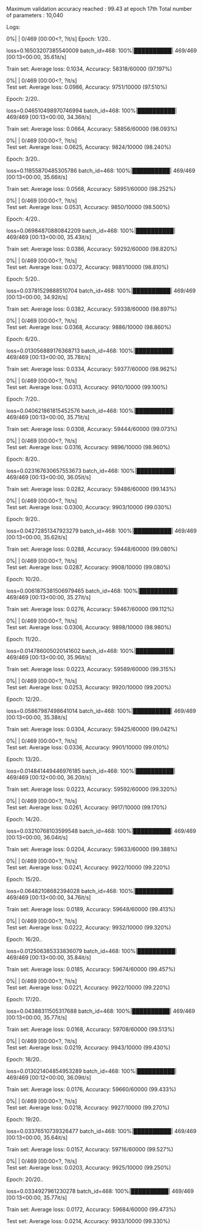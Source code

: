 
Maximum validation accuracy reached : 99.43 at epoch 17th
Total number of parameters : 10,040

Logs:  

  0%|          | 0/469 [00:00<?, ?it/s]
Epoch: 1/20..
 
loss=0.16503207385540009 batch_id=468: 100%|██████████| 469/469 [00:13<00:00, 35.61it/s]  

Train set: Average loss: 0.1034, Accuracy: 58318/60000 (97.197%)  

  0%|          | 0/469 [00:00<?, ?it/s]  
Test set: Average loss: 0.0986, Accuracy: 9751/10000 (97.510%)  

Epoch: 2/20..  
 
loss=0.046510498970746994 batch_id=468: 100%|██████████| 469/469 [00:13<00:00, 34.36it/s]  

Train set: Average loss: 0.0664, Accuracy: 58856/60000 (98.093%)  

  0%|          | 0/469 [00:00<?, ?it/s]  
Test set: Average loss: 0.0625, Accuracy: 9824/10000 (98.240%)  

Epoch: 3/20..  
 
loss=0.11855870485305786 batch_id=468: 100%|██████████| 469/469 [00:13<00:00, 35.66it/s]  

Train set: Average loss: 0.0568, Accuracy: 58951/60000 (98.252%)  

  0%|          | 0/469 [00:00<?, ?it/s]  
Test set: Average loss: 0.0531, Accuracy: 9850/10000 (98.500%)  

Epoch: 4/20..  
 
loss=0.06984870880842209 batch_id=468: 100%|██████████| 469/469 [00:13<00:00, 35.43it/s]  

Train set: Average loss: 0.0386, Accuracy: 59292/60000 (98.820%)  

  0%|          | 0/469 [00:00<?, ?it/s]  
Test set: Average loss: 0.0372, Accuracy: 9881/10000 (98.810%)  

Epoch: 5/20..  
 
loss=0.03781529888510704 batch_id=468: 100%|██████████| 469/469 [00:13<00:00, 34.92it/s]  

Train set: Average loss: 0.0382, Accuracy: 59338/60000 (98.897%)  

  0%|          | 0/469 [00:00<?, ?it/s]  
Test set: Average loss: 0.0368, Accuracy: 9886/10000 (98.860%)  

Epoch: 6/20..  
 
loss=0.013056889176368713 batch_id=468: 100%|██████████| 469/469 [00:13<00:00, 35.78it/s]  

Train set: Average loss: 0.0334, Accuracy: 59377/60000 (98.962%)  

  0%|          | 0/469 [00:00<?, ?it/s]  
Test set: Average loss: 0.0313, Accuracy: 9910/10000 (99.100%)  

Epoch: 7/20..  
 
loss=0.040621861815452576 batch_id=468: 100%|██████████| 469/469 [00:13<00:00, 35.71it/s]  

Train set: Average loss: 0.0308, Accuracy: 59444/60000 (99.073%)  

  0%|          | 0/469 [00:00<?, ?it/s]  
Test set: Average loss: 0.0316, Accuracy: 9896/10000 (98.960%)  

Epoch: 8/20..  
 
loss=0.023167630657553673 batch_id=468: 100%|██████████| 469/469 [00:13<00:00, 36.05it/s]  

Train set: Average loss: 0.0282, Accuracy: 59486/60000 (99.143%)  

  0%|          | 0/469 [00:00<?, ?it/s]  
Test set: Average loss: 0.0300, Accuracy: 9903/10000 (99.030%)  

Epoch: 9/20..  
 
loss=0.04272851347923279 batch_id=468: 100%|██████████| 469/469 [00:13<00:00, 35.62it/s]  

Train set: Average loss: 0.0288, Accuracy: 59448/60000 (99.080%)  

  0%|          | 0/469 [00:00<?, ?it/s]  
Test set: Average loss: 0.0287, Accuracy: 9908/10000 (99.080%)  

Epoch: 10/20..  
 
loss=0.0061875381506979465 batch_id=468: 100%|██████████| 469/469 [00:13<00:00, 35.27it/s]  

Train set: Average loss: 0.0276, Accuracy: 59467/60000 (99.112%)  

  0%|          | 0/469 [00:00<?, ?it/s]  
Test set: Average loss: 0.0306, Accuracy: 9898/10000 (98.980%)  

Epoch: 11/20..  
 
loss=0.014786005020141602 batch_id=468: 100%|██████████| 469/469 [00:13<00:00, 35.96it/s]  

Train set: Average loss: 0.0223, Accuracy: 59589/60000 (99.315%)  

  0%|          | 0/469 [00:00<?, ?it/s]  
Test set: Average loss: 0.0253, Accuracy: 9920/10000 (99.200%)  

Epoch: 12/20..  
 
loss=0.05867987498641014 batch_id=468: 100%|██████████| 469/469 [00:13<00:00, 35.38it/s]  

Train set: Average loss: 0.0304, Accuracy: 59425/60000 (99.042%)  

  0%|          | 0/469 [00:00<?, ?it/s]  
Test set: Average loss: 0.0336, Accuracy: 9901/10000 (99.010%)  

Epoch: 13/20..  
 
loss=0.014841449446976185 batch_id=468: 100%|██████████| 469/469 [00:12<00:00, 36.20it/s]  

Train set: Average loss: 0.0223, Accuracy: 59592/60000 (99.320%)  

  0%|          | 0/469 [00:00<?, ?it/s]  
Test set: Average loss: 0.0261, Accuracy: 9917/10000 (99.170%)  

Epoch: 14/20..  
 
loss=0.03210768103599548 batch_id=468: 100%|██████████| 469/469 [00:13<00:00, 36.04it/s]  

Train set: Average loss: 0.0204, Accuracy: 59633/60000 (99.388%)  

  0%|          | 0/469 [00:00<?, ?it/s]  
Test set: Average loss: 0.0241, Accuracy: 9922/10000 (99.220%)  

Epoch: 15/20..  
 
loss=0.06482108682394028 batch_id=468: 100%|██████████| 469/469 [00:13<00:00, 34.76it/s]  

Train set: Average loss: 0.0189, Accuracy: 59648/60000 (99.413%)  

  0%|          | 0/469 [00:00<?, ?it/s]  
Test set: Average loss: 0.0222, Accuracy: 9932/10000 (99.320%)  

Epoch: 16/20..  
 
loss=0.012506385333836079 batch_id=468: 100%|██████████| 469/469 [00:13<00:00, 35.84it/s]  

Train set: Average loss: 0.0185, Accuracy: 59674/60000 (99.457%)  

  0%|          | 0/469 [00:00<?, ?it/s]  
Test set: Average loss: 0.0221, Accuracy: 9922/10000 (99.220%)  

Epoch: 17/20..  
 
loss=0.04388311505317688 batch_id=468: 100%|██████████| 469/469 [00:13<00:00, 35.77it/s]  

Train set: Average loss: 0.0168, Accuracy: 59708/60000 (99.513%)  

  0%|          | 0/469 [00:00<?, ?it/s]  
Test set: Average loss: 0.0219, Accuracy: 9943/10000 (99.430%)  

Epoch: 18/20..  
 
loss=0.013021404854953289 batch_id=468: 100%|██████████| 469/469 [00:12<00:00, 36.09it/s]  

Train set: Average loss: 0.0176, Accuracy: 59660/60000 (99.433%)  

  0%|          | 0/469 [00:00<?, ?it/s]  
Test set: Average loss: 0.0218, Accuracy: 9927/10000 (99.270%)  

Epoch: 19/20..  
 
loss=0.03376510739326477 batch_id=468: 100%|██████████| 469/469 [00:13<00:00, 35.64it/s]  

Train set: Average loss: 0.0157, Accuracy: 59716/60000 (99.527%)  

  0%|          | 0/469 [00:00<?, ?it/s]  
Test set: Average loss: 0.0203, Accuracy: 9925/10000 (99.250%)  

Epoch: 20/20..  
 
loss=0.0334927961230278 batch_id=468: 100%|██████████| 469/469 [00:13<00:00, 35.77it/s]  

Train set: Average loss: 0.0172, Accuracy: 59684/60000 (99.473%)  

Test set: Average loss: 0.0214, Accuracy: 9933/10000 (99.330%)  
